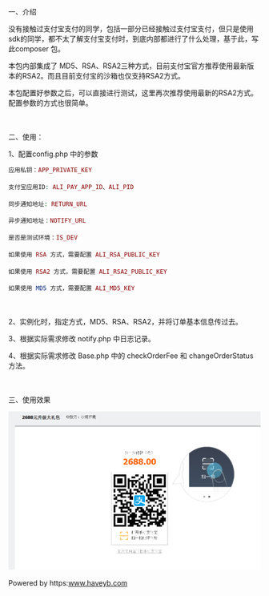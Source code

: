 一、介绍

没有接触过支付宝支付的同学，包括一部分已经接触过支付宝支付，但只是使用sdk的同学，都不太了解支付宝支付时，到底内部都进行了什么处理，基于此，写此composer 包。

本包内部集成了 MD5、RSA、RSA2三种方式，目前支付宝官方推荐使用最新版本的RSA2。而且目前支付宝的沙箱也仅支持RSA2方式。

本包配置好参数之后，可以直接进行测试，这里再次推荐使用最新的RSA2方式。配置参数的方式也很简单。

　　

二、使用：

1、配置config.php 中的参数

```php
应用私钥：APP_PRIVATE_KEY

支付宝应用ID: ALI_PAY_APP_ID、ALI_PID

同步通知地址: RETURN_URL

异步通知地址：NOTIFY_URL

是否是测试环境：IS_DEV

如果使用 RSA 方式，需要配置 ALI_RSA_PUBLIC_KEY

如果使用 RSA2 方式，需要配置 ALI_RSA2_PUBLIC_KEY

如果使用 MD5 方式，需要配置 ALI_MD5_KEY

```
　　

2、实例化时，指定方式，MD5、RSA、RSA2，并将订单基本信息传过去。
　　

3、根据实际需求修改 notify.php 中日志记录。
　　

4、根据实际需求修改 Base.php 中的 checkOrderFee 和 changeOrderStatus 方法。


　　

三、使用效果

![](example.png)　　

Powered by https:www.haveyb.com
